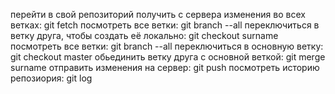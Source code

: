 перейти в свой репозиторий
получить с сервера изменения во всех ветках: git fetch
посмотреть все ветки: git branch --all
переключиться в ветку друга, чтобы создать её локально: git checkout surname
посмотреть все ветки: git branch --all
переключиться в основную ветку: git checkout master
обьединить ветку друга с основной веткой: git merge surname
отправить изменения на сервер: git push
посмотреть историю репозиория: git log
